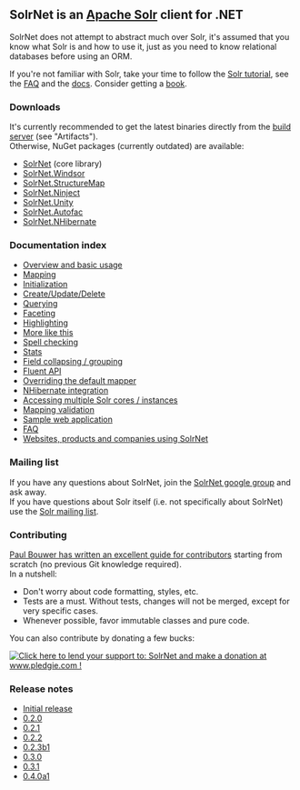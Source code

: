 ## SolrNet is an [Apache Solr](http://lucene.apache.org/solr/) client for .NET

SolrNet does not attempt to abstract much over Solr, it's assumed that you know what Solr is and how to use it, just as you need to know relational databases before using an ORM.

If you're not familiar with Solr, take your time to follow the [Solr tutorial](http://lucene.apache.org/solr/tutorial.html), see the [FAQ](http://wiki.apache.org/solr/FAQ) and the [docs](http://wiki.apache.org/solr/FrontPage ). Consider getting a [book](http://lucene.apache.org/solr/books.html).

### Downloads

It's currently recommended to get the latest binaries directly from the [build server](http://teamcity.codebetter.com/viewType.html?buildTypeId=bt290&tab=buildTypeHistoryList) (see "Artifacts").  
Otherwise, NuGet packages (currently outdated) are available:

 * [SolrNet](https://www.nuget.org/packages/SolrNet/) (core library)
 * [SolrNet.Windsor](https://www.nuget.org/packages/SolrNet.Windsor/)
 * [SolrNet.StructureMap](https://www.nuget.org/packages/SolrNet.StructureMap/)
 * [SolrNet.Ninject](https://www.nuget.org/packages/SolrNet.Ninject/)
 * [SolrNet.Unity](https://www.nuget.org/packages/SolrNet.Unity/)
 * [SolrNet.Autofac](https://www.nuget.org/packages/SolrNet.Autofac/)
 * [SolrNet.NHibernate](https://www.nuget.org/packages/SolrNet.NHibernate/)

### Documentation index

 * [Overview and basic usage](Basic-usage.md)
 * [Mapping](Mapping.md)
 * [Initialization](Initialization.md)
 * [Create/Update/Delete](CRUD.md)
 * [Querying](Querying.md)
 * [Faceting](Facets.md)
 * [Highlighting](Highlighting.md)
 * [More like this](More-like-this.md)
 * [Spell checking](Spell-checking.md)
 * [Stats](Stats.md)
 * [Field collapsing / grouping](Field-collapsing.md)
 * [Fluent API](Fluent-API.md)
 * [Overriding the default mapper](Overriding-mapper.md)
 * [NHibernate integration](NHibernate-integration.md)
 * [Accessing multiple Solr cores / instances](Multi-core-instance.md)
 * [Mapping validation](Schema-Mapping-validation.md)
 * [Sample web application](Sample-application.md)
 * [FAQ](FAQ.md)
 * [Websites, products and companies using SolrNet](Powered-by-SolrNet.md)

### Mailing list

If you have any questions about SolrNet, join the [SolrNet google group](http://groups.google.com/group/solrnet) and ask away.  
If you have questions about Solr itself (i.e. not specifically about SolrNet) use the [Solr mailing list](http://lucene.apache.org/solr/discussion.html).

### Contributing

[Paul Bouwer has written an excellent guide for contributors](http://blog.paulbouwer.com/2010/12/27/git-github-and-an-open-source-net-project-introduction/) starting from scratch (no previous Git knowledge required).  
In a nutshell:

 * Don't worry about code formatting, styles, etc.
 * Tests are a must. Without tests, changes will not be merged, except for very specific cases.
 * Whenever possible, favor immutable classes and pure code.

You can also contribute by donating a few bucks:

[![Click here to lend your support to: SolrNet and make a donation at www.pledgie.com !](http://www.pledgie.com/campaigns/11245.png?skin_name=chrome)](http://www.pledgie.com/campaigns/11245)

### Release notes

 * [Initial release](http://bugsquash.blogspot.com/2007/11/introducing-solrnet.html)
 * [0.2.0](http://bugsquash.blogspot.com/2009/02/solrnet-02-released.html)
 * [0.2.1](http://bugsquash.blogspot.com/2009/02/solrnet-021-released.html)
 * [0.2.2](http://bugsquash.blogspot.com/2009/05/solrnet-022-released.html)
 * [0.2.3b1](http://bugsquash.blogspot.com/2009/09/solrnet-023-beta1.html)
 * [0.3.0](http://bugsquash.blogspot.com/2010/06/solr-030-beta1.html)
 * [0.3.1](http://bugsquash.blogspot.com/2011/03/solrnet-031-released.html)
 * [0.4.0a1](http://bugsquash.blogspot.com/2011/06/solrnet-040-alpha-1-released.html)
